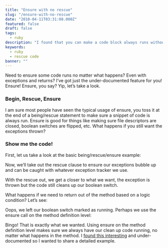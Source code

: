 ```yaml
---
title: "Ensure with no rescue"
slug: "/ensure-with-no-rescue"
date: "2010-04-11T03:31:08.000Z"
featured: false
draft: false
tags:
  - ruby
description: "I found that you can make a code block always runs without a rescue in ruby."
keywords:
  - ruby
  - rescue code
banner: ""
---
```


Need to ensure some code runs no matter what happens? Even with
exceptions and returns? I’ve got just the under-documented feature for
you! Ensure! Ensure, you say? Yip, let’s take a look.

### Begin, Rescue, Ensure

I am sure most people have seen the typical usage of ensure, you toss it
at the end of a being/rescue statement to make sure a snippet of code is
always run. Ensure is good for things like making sure file descriptors
are closed, boolean switches are flipped, etc. What happens if you still
want the exceptions thrown?

### Show me the code!

First, let us take a look at the basic being/rescue/ensure example:

Now, we’ll take out the rescue clause to ensure our exceptions bubble up
and can be caught with whatever exception tracker we use.

With the rescue out, we get a closer to what we want, the exception is
thrown but the code still cleans up our boolean switch.

What happens if we need to return out of the method based on a logic
condition? Let’s see:

Oops, we left our boolean switch marked as running. Perhaps we use the
ensure call on the method definition level:

Bingo! That is exactly what we wanted. Using ensure on the method
definition level makes sure we always have our clean up code running, no
matter what happens in the method. I [found this
interesting](http://twitter.com/joshowens/status/11761100685) and
under-documented so I wanted to share a detailed example.

